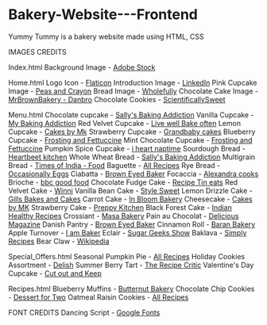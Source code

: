 # Bakery-Website---Frontend
Yummy Tummy is a bakery website made using HTML, CSS

IMAGES CREDITS 

Index.html
Background Image - [Adobe Stock]('https://stock.adobe.com/search?k=old+bakery')

Home.html
Logo Icon - [Flaticon]('https://www.flaticon.com/free-icons/bakery')
Introduction Image - [LinkedIn]('https://www.linkedin.com/pulse/comprehensive-guide-best-indian-bakery-foods-')
Pink Cupcake Image - [Peas and Crayon]('https://peasandcrayons.com/mini-cake-mix-cupcakes-with-homemade-vanilla-frosting/')
Bread Image - [Wholefully]('https://wholefully.com/easy-sandwich-bread-recipe/#mv-creation-697-jtr')
Chocolate Cake Image - [MrBrownBakery - Danbro]('https://mrbrownbakery.com/product/special-chocolate-birthday-cake')
Chocolate Cookies - [ScientificallySweet]('https://scientificallysweet.com/small-batch-double-chocolate-chip-cookies/')

Menu.html
Chocolate cupcake - [Sally's Baking Addiction]('https://sallysbakingaddiction.com/super-moist-chocolate-cupcakes/')
Vanilla Cupcake - [My Baking Addiction]('https://www.mybakingaddiction.com/vanilla-bean-cupcakes-recipe/')
Red Velvet Cupcake - [Live well Bake often]('https://www.livewellbakeoften.com/red-velvet-cupcakes/')
Lemon Cupcake - [Cakes by Mk]('https://cakesbymk.com/recipe/soft-lemon-cupcakes/')
Strawberry Cupcake - [Grandbaby cakes]('https://grandbaby-cakes.com/homemade-strawberry-cupcakes-recipe/')
Blueberry Cupcake - [Frosting and Fettuccine]('https://frostingandfettuccine.com/blueberry-cupcakes/')
Mint Chocolate Cupcake - [Frosting and Fettuccine]('https://frostingandfettuccine.com/mint-chocolate-cupcakes/')
Pumpkin Spice Cupcake - [i heart naptime]('https://www.iheartnaptime.net/pumpkin-spice-cupcakes/')
Sourdough Bread - [Heartbeet kitchen]('https://heartbeetkitchen.com/sourdough-bread-recipe-with-starter/')
Whole Wheat Bread - [Sally's Baking Addiction]('https://sallysbakingaddiction.com/whole-wheat-bread/')
Multigrain Bread - [Times of India - Food]('https://recipes.timesofindia.com/recipes/multigrain-bread/rs76626392.cms')
Baguette - [All Recipes]('https://www.allrecipes.com/recipe/7028/french-baguettes/')
Rye Bread - [Occasionally Eggs]('https://www.occasionallyeggs.com/easy-overnight-dark-rye-bread/')
Ciabatta - [Brown Eyed Baker]('https://www.browneyedbaker.com/ciabatta-bread/')
Focaccia - [Alexandra cooks]('https://alexandracooks.com/2018/03/02/overnight-refrigerator-focaccia-best-focaccia/')
Brioche - [bbc good food]('https://www.bbcgoodfood.com/recipes/brioche')
Chocolate Fudge Cake - [Recipe Tin eats]('https://www.recipetineats.com/easy-chocolate-fudge-cake/')
Red Velvet Cake - [Winni]('https://www.winni.in/tempting-red-velvet-cake/pd/22994')
Vanilla Bean Cake - [Style Sweet]('https://stylesweet.com/2016-1-21-how-to-make-a-butter-cake-my-top-tips-for-baking-the-best-vanilla-bean-cake/')
Lemon Drizzle Cake - [Gills Bakes and Cakes]('https://www.gillsbakesandcakes.com/lemon-drizzle-cake/')
Carrot Cake - [In Bloom Bakery]('https://inbloombakery.com/the-best-carrot-cake-recipe/')
Cheesecake - [Cakes by MK]('https://cakesbymk.com/recipe/easy-cheesecake-recipe/')
Strawberry Cake - [Preppy Kitchen]('https://cakesbymk.com/recipe/easy-cheesecake-recipe/')
Black Forest Cake - [Indian Healthy Recipes]('https://www.indianhealthyrecipes.com/eggless-black-forest-cake/')
Crossiant - [Masa Bakery]('https://masabakery.in/products/croissant?variant=41704925036591')
Pain au Chocolat - [Delicious Magazine]('https://www.deliciousmagazine.co.uk/recipes/pain-au-chocolat/')
Danish Pantry - [Brown Eyed Baker]('https://www.browneyedbaker.com/danish-pastries/')
Cinnamon Roll - [Baran Bakery]('https://baranbakery.com/90-minute-caramelized-white-chocolate-cinnamon-rolls/')
Apple Turnover - [I am Baker]('https://iambaker.net/apple-turnovers/')
Eclair - [Sugar Geeks Show]('https://sugargeekshow.com/recipe/eclair/')
Baklava - [Simply Recipes]('https://www.simplyrecipes.com/recipes/baklava/')
Bear Claw - [Wikipedia]('https://en.wikipedia.org/wiki/Bear_claw')

Special_Offers.html
Seasonal Pumpkin Pie - [All Recipes]('https://www.allrecipes.com/recipe/229932/simple-pumpkin-pie/')
Holiday Cookies Assortment - [Delish]('https://www.delish.com/holiday-recipes/christmas/g2177/easy-christmas-cookies/')
Summer Berry Tart - [The Recipe Critic]('https://therecipecritic.com/berry-tart/')
Valentine's Day Cupcake - [Cut out and Keep]('https://www.cutoutandkeep.net/projects/cupids-cupcakes')

Recipes.html
Blueberry Muffins - [Butternut Bakery]('https://butternutbakeryblog.com/blueberry-muffins/')
Chocolate Chip Cookies - [Dessert for Two]('https://www.dessertfortwo.com/one-chocolate-chip-cookie/')
Oatmeal Raisin Cookies - [All Recipes]('https://www.allrecipes.com/recipe/255886/vanishing-oatmeal-raisin-cookies/')

FONT CREDITS
Dancing Script - [Google Fonts]('https://fonts.google.com/specimen/Dancing+Script')